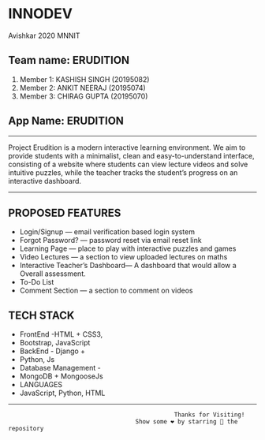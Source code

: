 # INNODEV
Avishkar 2020 MNNIT

## Team name: ERUDITION
1. Member 1: KASHISH SINGH (20195082)
2. Member 2: ANKIT NEERAJ (20195074)
3. Member 3: CHIRAG GUPTA (20195070)

## App Name: ERUDITION

<hr>
Project Erudition is a modern interactive learning environment. We aim to provide students with a minimalist, clean and easy-to-understand interface, consisting of a website where students can view lecture videos and solve intuitive puzzles, while the teacher tracks the student’s progress on an interactive dashboard.
<hr>

## PROPOSED FEATURES

* Login/Signup — email verification based login system
* Forgot Password? — password reset via email reset link
* Learning Page — place to play with interactive puzzles and games
* Video Lectures — a section to view uploaded lectures on maths
* Interactive Teacher’s Dashboard— A dashboard that would allow a Overall assessment.
* To-Do List
* Comment Section — a section to comment on videos

## TECH STACK

* FrontEnd -HTML + CSS3,
* Bootstrap, JavaScript
* BackEnd - Django +
* Python, Js
* Database Management -
* MongoDB + MongooseJs
* LANGUAGES
* JavaScript, Python, HTML

 <!-- Horizontal Rule -->
---

<p align="center">
  
                                                   Thanks for Visiting! 
                                        Show some ❤️ by starring 🌟 the repository
</p>

